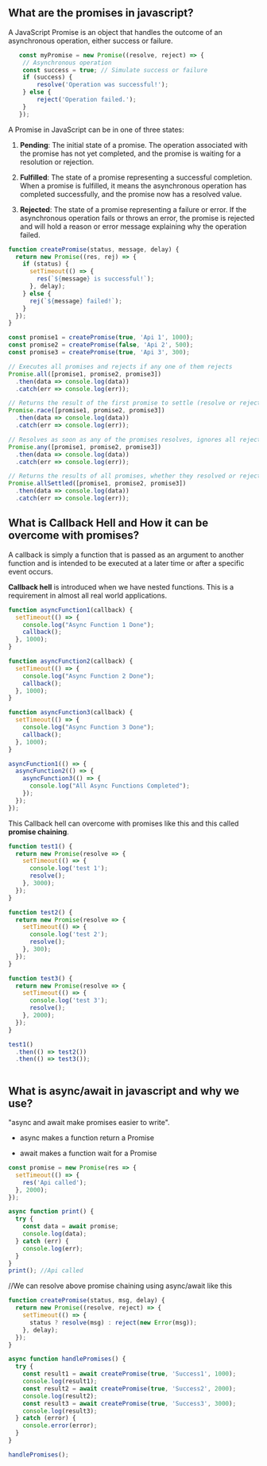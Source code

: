 ## What are the promises in javascript?
A JavaScript Promise is an object that handles the outcome of an asynchronous operation, either success or failure.

```js
   const myPromise = new Promise((resolve, reject) => {
    // Asynchronous operation
    const success = true; // Simulate success or failure
    if (success) {
        resolve('Operation was successful!');
    } else {
        reject('Operation failed.');
    }
   });

```

A Promise in JavaScript can be in one of three states:

1. **Pending**: The initial state of a promise. The operation associated with the promise has not yet completed, and the promise is waiting for a resolution or rejection.

2. **Fulfilled**: The state of a promise representing a successful completion. When a promise is fulfilled, it means the asynchronous operation has completed successfully, and the promise now has a resolved value.

3. **Rejected**: The state of a promise representing a failure or error. If the asynchronous operation fails or throws an error, the promise is rejected and will hold a reason or error message explaining why the operation failed.

```js
function createPromise(status, message, delay) {
  return new Promise((res, rej) => {
    if (status) {
      setTimeout(() => {
        res(`${message} is successful!`);
      }, delay);
    } else {
      rej(`${message} failed!`);
    }
  });
}

const promise1 = createPromise(true, 'Api 1', 1000);
const promise2 = createPromise(false, 'Api 2', 500);
const promise3 = createPromise(true, 'Api 3', 300);

// Executes all promises and rejects if any one of them rejects
Promise.all([promise1, promise2, promise3])
  .then(data => console.log(data))
  .catch(err => console.log(err));

// Returns the result of the first promise to settle (resolve or reject)
Promise.race([promise1, promise2, promise3])
  .then(data => console.log(data))
  .catch(err => console.log(err));

// Resolves as soon as any of the promises resolves, ignores all rejections unless all promises reject
Promise.any([promise1, promise2, promise3])
  .then(data => console.log(data))
  .catch(err => console.log(err));

// Returns the results of all promises, whether they resolved or rejected
Promise.allSettled([promise1, promise2, promise3])
  .then(data => console.log(data))
  .catch(err => console.log(err));


```

## What is Callback Hell and How it can be overcome with promises?

 A callback is simply a function that is passed as an argument to another function and is intended to be executed at a later time or after a specific event occurs.

 __Callback hell__ is introduced when we have nested functions. This is a requirement in almost all real world applications.


```js
function asyncFunction1(callback) {
  setTimeout(() => {
    console.log("Async Function 1 Done");
    callback();
  }, 1000);
}

function asyncFunction2(callback) {
  setTimeout(() => {
    console.log("Async Function 2 Done");
    callback();
  }, 1000);
}

function asyncFunction3(callback) {
  setTimeout(() => {
    console.log("Async Function 3 Done");
    callback();
  }, 1000);
}

asyncFunction1(() => {
  asyncFunction2(() => {
    asyncFunction3(() => {
      console.log("All Async Functions Completed");
    });
  });
});

```

This Callback hell can overcome with promises like this and this called __promise chaining__.

```js
function test1() {
  return new Promise(resolve => {
    setTimeout(() => {
      console.log('test 1');
      resolve();
    }, 3000);
  });
}

function test2() {
  return new Promise(resolve => {
    setTimeout(() => {
      console.log('test 2');
      resolve();
    }, 300);
  });
}

function test3() {
  return new Promise(resolve => {
    setTimeout(() => {
      console.log('test 3');
      resolve();
    }, 2000);
  });
}

test1()
  .then(() => test2())
  .then(() => test3());



```

## What is async/await in javascript and why we use?
"async and await make promises easier to write".

- async makes a function return a Promise

- await makes a function wait for a Promise

```js
const promise = new Promise(res => {
  setTimeout(() => {
    res('Api called');
  }, 2000);
});

async function print() {
  try {
    const data = await promise;
    console.log(data);
  } catch (err) {
    console.log(err);
  }
}
print(); //Api called
```

//We can resolve above promise chaining using async/await like this

```js
function createPromise(status, msg, delay) {
  return new Promise((resolve, reject) => {
    setTimeout(() => {
      status ? resolve(msg) : reject(new Error(msg));
    }, delay);
  });
}

async function handlePromises() {
  try {
    const result1 = await createPromise(true, 'Success1', 1000);
    console.log(result1);
    const result2 = await createPromise(true, 'Success2', 2000);
    console.log(result2);
    const result3 = await createPromise(true, 'Success3', 3000);
    console.log(result3);
  } catch (error) {
    console.error(error);
  }
}

handlePromises();



```
